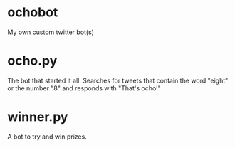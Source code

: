 # ochobot
My own custom twitter bot(s)

# ocho.py
The bot that started it all.
Searches for tweets that contain the word "eight" or the number "8" and responds with "That's ocho!"

# winner.py
A bot to try and win prizes.
